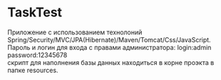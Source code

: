 # TaskTest
Приложение с использованием технолоний Spring/Security/MVC/JPA(Hibernate)/Maven/Tomcat/Css/JavaScript.
Пароль и логин для входа c правами администратора:
login:admin    
password:12345678    
скрипт для наполнения базы данных находиться в корне проэкта в папке resources.
